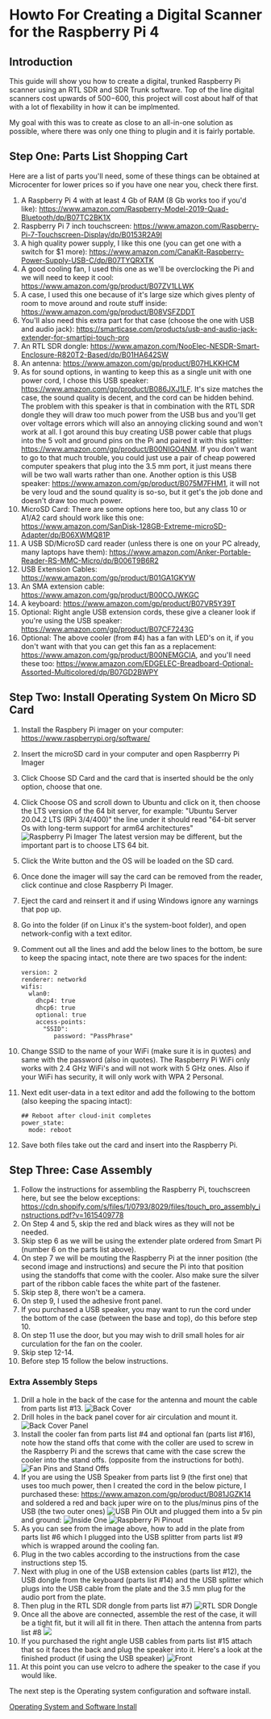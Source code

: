 # Howto For Creating a Digital Scanner for the Raspberry Pi 4

## Introduction

This guide will show you how to create a digital, trunked Raspberry Pi scanner using an RTL SDR and SDR Trunk software.  Top of the line digital scanners cost upwards of $500-$600, this project will cost about half of that with a lot of flexability in how it can be implmented. 

My goal with this was to create as close to an all-in-one solution as possible, where there was only one thing to plugin and it is fairly portable.

## Step One: Parts List Shopping Cart

Here are a list of parts you'll need, some of these things can be obtained at Microcenter for lower prices so if you have one near you, check there first.

1. A Raspberry Pi 4 with at least 4 Gb of RAM (8 Gb works too if you'd like): https://www.amazon.com/Raspberry-Model-2019-Quad-Bluetooth/dp/B07TC2BK1X
2. Raspberry Pi 7 inch touchscreen: https://www.amazon.com/Raspberry-Pi-7-Touchscreen-Display/dp/B0153R2A9I
3. A high quality power supply, I like this one (you can get one with a switch for $1 more): https://www.amazon.com/CanaKit-Raspberry-Power-Supply-USB-C/dp/B07TYQRXTK
4. A good cooling fan, I used this one as we'll be overclocking the Pi and we will need to keep it cool: https://www.amazon.com/gp/product/B07ZV1LLWK 
5. A case, I used this one because of it's large size which gives plenty of room to move around and route stuff inside: https://www.amazon.com/gp/product/B08VSFZDDT
6. You'll also need this extra part for that case (choose the one with USB and audio jack): https://smarticase.com/products/usb-and-audio-jack-extender-for-smartipi-touch-pro
7. An RTL SDR dongle: https://www.amazon.com/NooElec-NESDR-Smart-Enclosure-R820T2-Based/dp/B01HA642SW
8. An antenna: https://www.amazon.com/gp/product/B07HLKKHCM
9. As for sound options, in wanting to keep this as a single unit with one power cord, I chose this USB speaker: https://www.amazon.com/gp/product/B086JXJ1LF. It's size matches the case, the sound quality is decent, and the cord can be hidden behind.  The problem with this speaker is that in combination with the RTL SDR dongle they will draw too much power from the USB bus and you'll get over voltage errors which will also an annoying clicking sound and won't work at all. I got around this buy creating USB power cable that plugs into the 5 volt and ground pins on the Pi and paired it with this splitter: https://www.amazon.com/gp/product/B00NIGO4NM.  If you don't want to go to that much trouble, you could just use a pair of cheap powered computer speakers that plug into the 3.5 mm port, it just means there will be two wall warts rather than one.  Another option is this USB speaker: https://www.amazon.com/gp/product/B075M7FHM1, it will not be very loud and the sound quality is so-so, but it get's the job done and doesn't draw too much power.
10. MicroSD Card: There are some options here too, but any class 10 or A1/A2 card should work like this one: 
https://www.amazon.com/SanDisk-128GB-Extreme-microSD-Adapter/dp/B06XWMQ81P
11. A USB SD/MicroSD card reader (unless there is one on your PC already, many laptops have them): https://www.amazon.com/Anker-Portable-Reader-RS-MMC-Micro/dp/B006T9B6R2
12. USB Extension Cables: https://www.amazon.com/gp/product/B01GA1GKYW
13. An SMA extension cable: https://www.amazon.com/gp/product/B00COJWKGC
14. A keyboard: https://www.amazon.com/gp/product/B07VR5Y39T
15. Optional: Right angle USB extension cords, these give a cleaner look if you're using the USB speaker: https://www.amazon.com/gp/product/B07CF7243G
16. Optional: The above cooler (from #4) has a fan with LED's on it, if you don't want with that you can get this fan as a replacement: https://www.amazon.com/gp/product/B00NEMGCIA, and you'll need these too: https://www.amazon.com/EDGELEC-Breadboard-Optional-Assorted-Multicolored/dp/B07GD2BWPY

## Step Two: Install Operating System On Micro SD Card

1. Install the Raspbery Pi imager on your computer: https://www.raspberrypi.org/software/
2. Insert the microSD card in your computer and open Raspberrry Pi Imager
3. Click Choose SD Card and the card that is inserted should be the only option, choose that one.
4. Click Choose OS and scroll down to Ubuntu and click on it, then choose the LTS version of the 64 bit server, for example: "Ubuntu Server 20.04.2 LTS (RPi 3/4/400)" the line under it should read "64-bit server Os with long-term support for arm64 architectures" ![Raspberry Pi Imager](/images/piImager.png) The latest version may be different, but the important part is to choose LTS 64 bit.
5. Click the Write button and the OS will be loaded on the SD card.
6. Once done the imager will say the card can be removed from the reader, click continue and close Raspberry Pi Imager.
7. Eject the card and reinsert it and if using Windows ignore any warnings that pop up.  
8. Go into the folder (if on Linux it's the system-boot folder), and open network-config with a text editor.
9. Comment out all the lines and add the below lines to the bottom, be sure to keep the spacing intact, note there are two spaces for the indent:

       version: 2
       renderer: networkd
       wifis:
         wlan0:
           dhcp4: true
           dhcp6: true
           optional: true
           access-points:
             "SSID":
                password: "PassPhrase"
                
10. Change SSID to the name of your WiFi (make sure it is in quotes) and same with the password (also in quotes).  The Raspberry Pi WiFi only works with 2.4 GHz WiFi's and will not work with 5 GHz ones.  Also if your WiFi has security, it will only work with WPA 2 Personal.
11. Next edit user-data in a text editor and add the following to the bottom (also keeping the spacing intact):

        ## Reboot after cloud-init completes
        power_state:
          mode: reboot

12. Save both files take out the card and insert into the Raspberry Pi.

## Step Three: Case Assembly
1. Follow the instructions for assembling the Raspberry Pi, touchscreen here, but see the below exceptions: https://cdn.shopify.com/s/files/1/0793/8029/files/touch_pro_assembly_instructions.pdf?v=1615409778
2. On Step 4 and 5, skip the red and black wires as they will not be needed.
3. Skip step 6 as we will be using the extender plate ordered from Smart Pi (number 6 on the parts list above).
4. On step 7 we will be mouting the Raspberry Pi at the inner position (the second image and instructions) and secure the Pi into that position using the standoffs that come with the cooler.  Also make sure the silver part of the ribbon cable faces the white part of the fastener.
5. Skip step 8, there won't be a camera.
6. On step 9, I used the adhesive front panel.
7. If you purchased a USB speaker, you may want to run the cord under the bottom of the case (between the base and top), do this before step 10.
8. On step 11 use the door, but you may wish to drill small holes for air curculation for the fan on the cooler.
9. Skip step 12-14.
10. Before step 15 follow the below instructions.

### Extra Assembly Steps
1. Drill a hole in the back of the case for the antenna and mount the cable from parts list #13. ![Back Cover](/images/backCover.jpg)
2. Drill holes in the back panel cover for air circulation and mount it. ![Back Cover Panel](/images/backCoverPanel.jpg)
3. Install the cooler fan from parts list #4 and optional fan (parts list #16), note how the stand offs that come with the coller are used to screw in the Raspberry Pi and the screws that came with the case screw the cooler into the stand offs. (opposite from the instructions for both).   ![Fan Pins and Stand Offs](/images/fanPins.jpg)
4. If you are using the USB Speaker from parts list 9 (the first one) that uses too much power, then I created the cord in the below picture, I purchased these: https://www.amazon.com/gp/product/B081JGZK14 and soldered a red and back juper wire on to the plus/minus pins of the USB (the two outer ones) ![USB Pin OUt](https://external-content.duckduckgo.com/iu/?u=http%3A%2F%2Fpinouts.ru%2Fvisual%2FUSB.jpg&f=1&nofb=1) and plugged them into a 5v pin and ground: ![Inside One](/images/insideOne.jpg) ![Raspberry Pi Pinout](https://maker.pro/storage/g9KLAxU/g9KLAxUiJb9e4Zp1xcxrMhbCDyc3QWPdSunYAoew.png)
5. As you can see from the image above, how to add in the plate from parts list #6 which I plugged into the USB splitter from parts list #9 which is wrapped around the cooling fan.
6. Plug in the two cables according to the instructions from the case instructions step 15.
7. Next with plug in one of the USB extension cables (parts list #12), the USB dongle from the keyboard (parts list #14) and the USB splitter which plugs into the USB cable from the plate and the 3.5 mm plug for the audio port from the plate.
8. Then plug in the RTL SDR dongle from parts list #7) ![RTL SDR Dongle](/images/sdrInside.jpg)
9. Once all the above are connected, assemble the rest of the case, it will be a tight fit, but it will all fit in there. Then attach the antenna from parts list #8 ![](/images/back.jpg)
10. If you purchased the right angle USB cables from parts list #15 attach that so it faces the back and plug the speaker into it.  Here's a look at the finished product (if using the USB speaker) ![Front](/images/front.jpg)
11. At this point you can use velcro to adhere the speaker to the case if you would like.

The next step is the Operating system configuration and software install.

[Operating System and Software Install](os-install.md)
